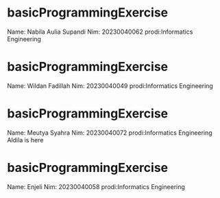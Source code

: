 # basicProgrammingExercise
Name: Nabila Aulia Supandi
Nim: 20230040062
prodi:Informatics Engineering
# basicProgrammingExercise
Name: Wildan Fadillah
Nim: 20230040049
prodi:Informatics Engineering
# basicProgrammingExercise
Name: Meutya Syahra
Nim: 20230040072
prodi:Informatics Engineering
Aldila is here
# basicProgrammingExercise
Name: Enjeli
Nim: 20230040058
prodi:Informatics Engineering
